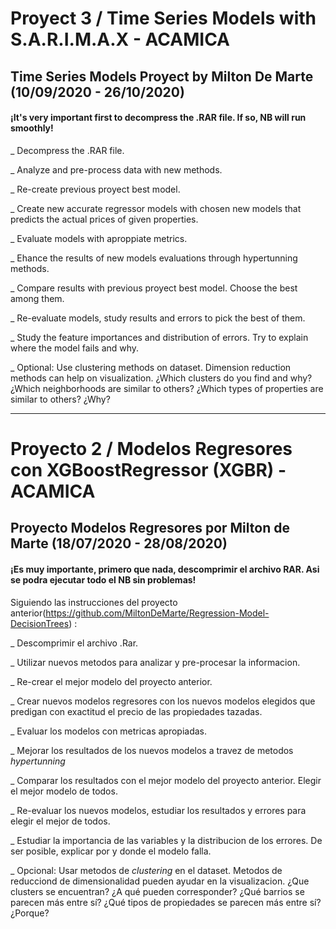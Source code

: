 # Proyect 3 / Time Series Models with S.A.R.I.M.A.X - ACAMICA

## Time Series Models Proyect by Milton De Marte (10/09/2020 - 26/10/2020)

#### ¡It's very important first to decompress the .RAR file. If so, NB will run smoothly!



_ Decompress the .RAR file.

_ Analyze and pre-process data with new methods.

_ Re-create previous proyect best model.

_ Create new accurate regressor models with chosen new models that predicts the actual prices of given properties.

_ Evaluate models with aproppiate metrics.

_ Ehance the results of new models evaluations through hypertunning methods.

_ Compare results with previous proyect best model. Choose the best among them.

_ Re-evaluate models, study results and errors to pick the best of them.

_ Study the feature importances and distribution of errors. Try to explain where the model fails and why. 

_ Optional: Use clustering methods on dataset. Dimension reduction methods can help on visualization. ¿Which clusters do you find and why? ¿Which 
neighborhoods are similar to others? ¿Which types of properties are similar to others? ¿Why?


- - - - - - - - - - - - - - - - - - - - - - - - - - - - - - - - - - - - - - - - - - - - - - - - - - - - - - - 



# Proyecto 2 / Modelos Regresores con XGBoostRegressor (XGBR) - ACAMICA

## Proyecto Modelos Regresores por Milton de Marte (18/07/2020 - 28/08/2020)

#### ¡Es muy importante, primero que nada, descomprimir el archivo RAR. Asi se podra ejecutar todo el NB sin problemas!

Siguiendo las instrucciones del proyecto anterior(https://github.com/MiltonDeMarte/Regression-Model-DecisionTrees) :

_ Descomprimir el archivo .Rar.

_ Utilizar nuevos metodos para analizar y pre-procesar la informacion.

_ Re-crear el mejor modelo del proyecto anterior.

_ Crear nuevos modelos regresores con los nuevos modelos elegidos que predigan con exactitud el precio de las propiedades tazadas.

_ Evaluar los modelos con metricas apropiadas.

_ Mejorar los resultados de los nuevos modelos a travez de metodos *hypertunning*

_ Comparar los resultados con el mejor modelo del proyecto anterior. Elegir el mejor modelo de todos.

_ Re-evaluar los nuevos modelos, estudiar los resultados y errores para elegir el mejor de todos.

_ Estudiar la importancia de las variables y la distribucion de los errores. De ser posible, explicar por y donde el modelo falla.

_ Opcional: Usar metodos de *clustering* en el dataset. Metodos de reducciond de dimensionalidad pueden ayudar en la visualizacion. ¿Que clusters se encuentran? ¿A qué pueden corresponder? ¿Qué barrios se parecen más entre sí? ¿Qué tipos de propiedades se parecen más entre sí? ¿Porque?
